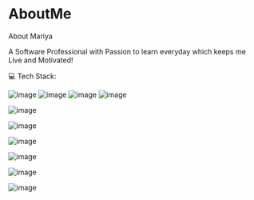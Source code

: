 # AboutMe
About Mariya

A Software Professional with Passion to learn everyday which keeps me Live and Motivated!


💻 Tech Stack:

![image](https://github.com/pkmariya/AboutMe/assets/22270771/a1441bda-0fdb-4b4f-8bab-bb2f58b20e4c) ![image](https://github.com/pkmariya/AboutMe/assets/22270771/8a38a183-ccd9-4a71-b7bd-80207048197d) ![image](https://github.com/pkmariya/AboutMe/assets/22270771/b7785a32-79e0-463f-a31f-fb6cc377e499) ![image](https://github.com/pkmariya/AboutMe/assets/22270771/4c7dbdaa-efe7-47df-b260-f82baf862944)

![image](https://github.com/pkmariya/AboutMe/assets/22270771/4b9c5e3c-469c-4903-b089-286219571d55)

![image](https://github.com/pkmariya/AboutMe/assets/22270771/92d755e1-d048-4e18-95ad-c44fdb534fcf)

![image](https://github.com/pkmariya/AboutMe/assets/22270771/3a09abad-0bfd-4acd-aaea-d10982ffb70c)

![image](https://github.com/pkmariya/AboutMe/assets/22270771/b1b0925e-a2ab-4c5e-b3e8-6ae8e1c9a2a6)

![image](https://github.com/pkmariya/AboutMe/assets/22270771/39e6da8d-a048-4948-9639-c1b0e5dc4ce6)

![image](https://github.com/pkmariya/AboutMe/assets/22270771/810a39e1-03c2-46ed-a2cd-62c7cbff1b12)

